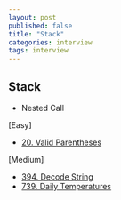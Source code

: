 ```yaml
---
layout: post
published: false
title: "Stack"
categories: interview
tags: interview 
---
```


## Stack

- Nested Call

[Easy]
- [20. Valid Parentheses](https://leetcode.com/problems/valid-parentheses/)

[Medium]
- [394. Decode String](https://leetcode.com/problems/decode-string/)
- [739. Daily Temperatures](https://leetcode.com/problems/daily-temperatures/)